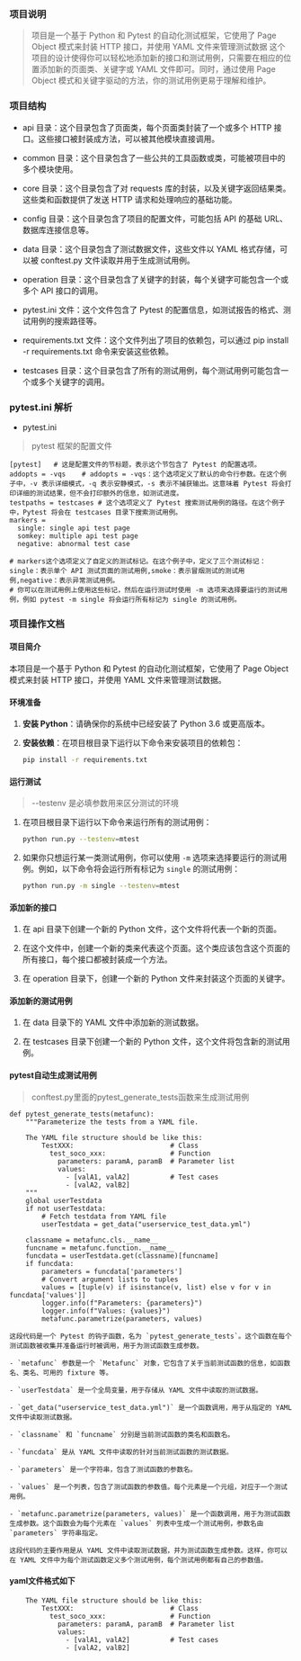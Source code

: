 ### 项目说明

> 项目是一个基于 Python 和 Pytest 的自动化测试框架，它使用了 Page Object 模式来封装 HTTP 接口，并使用 YAML 文件来管理测试数据
> 这个项目的设计使得你可以轻松地添加新的接口和测试用例，只需要在相应的位置添加新的页面类、关键字或 YAML 文件即可。同时，通过使用 Page Object 模式和关键字驱动的方法，你的测试用例更易于理解和维护。

### 项目结构

- api 目录：这个目录包含了页面类，每个页面类封装了一个或多个 HTTP 接口。这些接口被封装成方法，可以被其他模块直接调用。

- common 目录：这个目录包含了一些公共的工具函数或类，可能被项目中的多个模块使用。

- core 目录：这个目录包含了对 requests 库的封装，以及关键字返回结果类。这些类和函数提供了发送 HTTP 请求和处理响应的基础功能。

- config 目录：这个目录包含了项目的配置文件，可能包括 API 的基础 URL、数据库连接信息等。

- data 目录：这个目录包含了测试数据文件，这些文件以 YAML 格式存储，可以被 conftest.py 文件读取并用于生成测试用例。

- operation 目录：这个目录包含了关键字的封装，每个关键字可能包含一个或多个 API 接口的调用。

- pytest.ini 文件：这个文件包含了 Pytest 的配置信息，如测试报告的格式、测试用例的搜索路径等。

- requirements.txt 文件：这个文件列出了项目的依赖包，可以通过 pip install -r requirements.txt 命令来安装这些依赖。

- testcases 目录：这个目录包含了所有的测试用例，每个测试用例可能包含一个或多个关键字的调用。

### pytest.ini 解析

- pytest.ini
> pytest 框架的配置文件

```
[pytest]   # 这是配置文件的节标题，表示这个节包含了 Pytest 的配置选项。
addopts = -vqs    # addopts = -vqs：这个选项定义了默认的命令行参数。在这个例子中，-v 表示详细模式，-q 表示安静模式，-s 表示不捕获输出。这意味着 Pytest 将会打印详细的测试结果，但不会打印额外的信息，如测试进度。
testpaths = testcases # 这个选项定义了 Pytest 搜索测试用例的路径。在这个例子中，Pytest 将会在 testcases 目录下搜索测试用例。
markers =
  single: single api test page
  somkey: multiple api test page
  negative: abnormal test case

# markers这个选项定义了自定义的测试标记。在这个例子中，定义了三个测试标记：single：表示单个 API 测试页面的测试用例,smoke：表示冒烟测试的测试用例,negative：表示异常测试用例。
# 你可以在测试用例上使用这些标记，然后在运行测试时使用 -m 选项来选择要运行的测试用例，例如 pytest -m single 将会运行所有标记为 single 的测试用例。
```

### 项目操作文档

#### 项目简介

本项目是一个基于 Python 和 Pytest 的自动化测试框架，它使用了 Page Object 模式来封装 HTTP 接口，并使用 YAML 文件来管理测试数据。

#### 环境准备

1. **安装 Python**：请确保你的系统中已经安装了 Python 3.6 或更高版本。

2. **安装依赖**：在项目根目录下运行以下命令来安装项目的依赖包：

   ```bash
   pip install -r requirements.txt
   ```

#### 运行测试

> --testenv 是必填参数用来区分测试的环境

1. 在项目根目录下运行以下命令来运行所有的测试用例：

   ```bash
   python run.py --testenv=mtest
   ```

2. 如果你只想运行某一类测试用例，你可以使用 `-m` 选项来选择要运行的测试用例。例如，以下命令将会运行所有标记为 `single` 的测试用例：

   ```bash
   python run.py -m single --testenv=mtest
   ```

#### 添加新的接口

1. 在 api 目录下创建一个新的 Python 文件，这个文件将代表一个新的页面。

2. 在这个文件中，创建一个新的类来代表这个页面。这个类应该包含这个页面的所有接口，每个接口都被封装成一个方法。

3. 在 operation 目录下，创建一个新的 Python 文件来封装这个页面的关键字。

#### 添加新的测试用例

1. 在 data 目录下的 YAML 文件中添加新的测试数据。

2. 在 testcases 目录下创建一个新的 Python 文件，这个文件将包含新的测试用例。


#### pytest自动生成测试用例
> conftest.py里面的pytest_generate_tests函数来生成测试用例
```
def pytest_generate_tests(metafunc):
    """Parameterize the tests from a YAML file.

    The YAML file structure should be like this:
        TestXXX:                        # Class
          test_soco_xxx:                # Function
            parameters: paramA, paramB  # Parameter list
            values:
              - [valA1, valA2]          # Test cases
              - [valA2, valB2]
    """
    global userTestdata
    if not userTestdata:
        # Fetch testdata from YAML file
        userTestdata = get_data("userservice_test_data.yml")

    classname = metafunc.cls.__name__
    funcname = metafunc.function.__name__
    funcdata = userTestdata.get(classname)[funcname]
    if funcdata:
        parameters = funcdata['parameters']
        # Convert argument lists to tuples
        values = [tuple(v) if isinstance(v, list) else v for v in funcdata['values']]
        logger.info(f"Parameters: {parameters}")
        logger.info(f"Values: {values}")
        metafunc.parametrize(parameters, values)
```
```
这段代码是一个 Pytest 的钩子函数，名为 `pytest_generate_tests`。这个函数在每个测试函数被收集并准备运行时被调用，用于为测试函数生成参数。

- `metafunc` 参数是一个 `Metafunc` 对象，它包含了关于当前测试函数的信息，如函数名、类名、可用的 fixture 等。

- `userTestdata` 是一个全局变量，用于存储从 YAML 文件中读取的测试数据。

- `get_data("userservice_test_data.yml")` 是一个函数调用，用于从指定的 YAML 文件中读取测试数据。

- `classname` 和 `funcname` 分别是当前测试函数的类名和函数名。

- `funcdata` 是从 YAML 文件中读取的针对当前测试函数的测试数据。

- `parameters` 是一个字符串，包含了测试函数的参数名。

- `values` 是一个列表，包含了测试函数的参数值。每个元素是一个元组，对应于一个测试用例。

- `metafunc.parametrize(parameters, values)` 是一个函数调用，用于为测试函数生成参数。这个函数会为每个元素在 `values` 列表中生成一个测试用例，参数名由 `parameters` 字符串指定。

这段代码的主要作用是从 YAML 文件中读取测试数据，并为测试函数生成参数。这样，你可以在 YAML 文件中为每个测试函数定义多个测试用例，每个测试用例都有自己的参数值。
```

#### yaml文件格式如下
```
    The YAML file structure should be like this:
        TestXXX:                        # Class
          test_soco_xxx:                # Function
            parameters: paramA, paramB  # Parameter list
            values:
              - [valA1, valA2]          # Test cases
              - [valA2, valB2]
```
